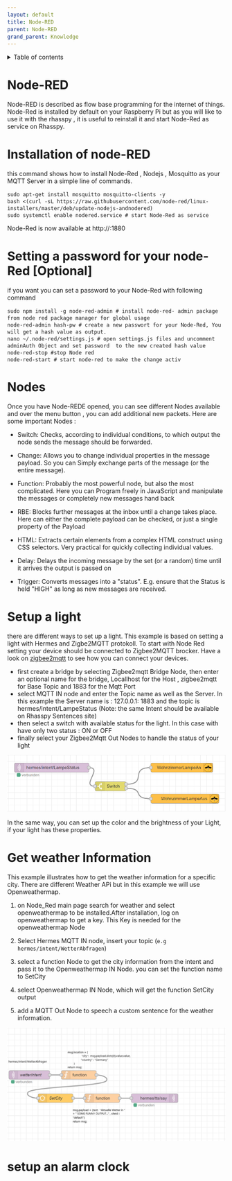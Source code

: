```yaml
---
layout: default
title: Node-RED
parent: Node-RED
grand_parent: Knowledge
---
```


<details close markdown="block">
  <summary>
    Table of contents
  </summary>
  {: .text-delta }
1. TOC
{:toc}
</details>

# Node-RED

Node-RED is described as flow base programming for the internet of things. Node-Red  is installed by default on your Raspberry Pi but as you will like to use it with the rhasspy , it is  useful to reinstall it and start Node-Red as service on Rhasspy.

# Installation of node-RED

this command shows how to install Node-Red , Nodejs , Mosquitto as your MQTT Server in a simple line of commands.

```
sudo apt-get install mosquitto mosquitto-clients -y
bash <(curl -sL https://raw.githubusercontent.com/node-red/linux-installers/master/deb/update-nodejs-andnodered)
sudo systemctl enable nodered.service # start Node-Red as service

```
Node-Red is now available at http://<hostname>:1880 

# Setting a password for your node-Red [Optional]

if you want you can set a password  to your Node-Red  with following command 
```
sudo npm install -g node-red-admin # install node-red- admin package from node red package manager for global usage
node-red-admin hash-pw # create a new passwort for your Node-Red, You will get a hash value as output.
nano ~/.node-red/settings.js # open settings.js files and uncomment adminAuth Object and set password  to the new created hash value 
node-red-stop #stop Node red
node-red-start # start node-red to make the change activ

```
# Nodes

Once you have Node-REDE opened, you can see different Nodes available and over the menu button , you can add additional new packets.
Here are some important Nodes : 

- Switch: Checks, according to individual conditions, to which output the node sends the message
should be forwarded.

- Change: Allows you to change individual properties in the message payload. So you can
Simply exchange parts of the message (or the entire message).
- Function: Probably the most powerful node, but also the most complicated. Here you can
Program freely in JavaScript and manipulate the messages or completely new messages
hand back
- RBE: Blocks further messages at the inbox until a change takes place. Here can
either the complete payload can be checked, or just a single property of the
Payload
- HTML: Extracts certain elements from a complex HTML construct using CSS selectors. Very practical for quickly collecting individual values.
- Delay: Delays the incoming message by the set (or a random) time until it arrives
the output is passed on
- Trigger: Converts messages into a "status". E.g. ensure that the
Status is held "HIGH" as long as new messages are received.

# Setup a light
there are different ways to set up a light. This example is based on setting a light with Hermes and Zigbe2MQTT protokoll.
To start with Node Red setting your device should be connected to Zigbee2MQTT brocker. Have a look on 
[zigbee2mqtt](/pages/knowledge/zigbee/zigbee2mqtt) to see how  you can connect your devices.


- first create a bridge by selecting Zigbee2mqtt Bridge Node, then enter an optional name for the bridge, Locallhost for the Host , zigbee2mqtt for Base Topic and 1883 for the Mqtt Port
- select MQTT IN node and enter the Topic name as well as the Server. In this example the Server name is : 127.0.0.1: 1883 and the topic is hermes/intent/LampeStatus (Note: the same Intent should be available on Rhasspy Sentences site)
- then select a switch with available status for the light. In this case with have only two status : ON or OFF
- finally select your Zigbee2Mqtt Out Nodes to handle the status of your light


![setup light with Node_Red](../../assets/Setup_light_NodeRed.png)


In the same way, you can set up the color and the brightness of your Light, if your light has these  properties.

# Get weather Information

This example illustrates how  to get the weather information for a specific city. 
There are different Weather APi but in this example we will use Openweathermap.
1. on Node_Red main page search for weather  and select openweathermap to be installed.After installation, log on openweathermap to  get a key. This Key is needed for the openweathermap  Node

2. Select Hermes MQTT IN node, insert your topic (`e.g hermes/intent/WetterAbfragen`) 
3. select a function Node to get the city information from the intent and pass it to the Openweathermap IN Node. you can set the function name to SetCity
4. select Openweathermap IN Node, which will get the function SetCity output
5. add a MQTT Out Node to speech a custom sentence for the weather information.

![setup light with Node_Red](../../assets/weather_info.png)


# setup an alarm clock
